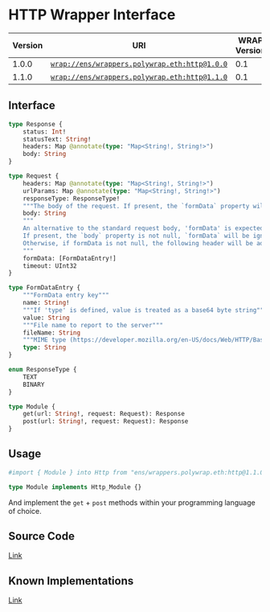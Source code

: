 # HTTP Wrapper Interface

| Version | URI | WRAP Version |
|-|-|-|
| 1.0.0 | [`wrap://ens/wrappers.polywrap.eth:http@1.0.0`](https://wrappers.io/v/ens/wrappers.polywrap.eth:http@1.0.0) | 0.1 |
| 1.1.0 | [`wrap://ens/wrappers.polywrap.eth:http@1.1.0`](https://wrappers.io/v/ens/wrappers.polywrap.eth:http@1.1.0) | 0.1 |

## Interface
```graphql
type Response {
    status: Int!
    statusText: String!
    headers: Map @annotate(type: "Map<String!, String!>")
    body: String
}

type Request {
    headers: Map @annotate(type: "Map<String!, String!>")
    urlParams: Map @annotate(type: "Map<String!, String!>")
    responseType: ResponseType!
    """The body of the request. If present, the `formData` property will be ignored."""
    body: String
    """
    An alternative to the standard request body, 'formData' is expected to be in the 'multipart/form-data' format.
    If present, the `body` property is not null, `formData` will be ignored.
    Otherwise, if formData is not null, the following header will be added to the request: 'Content-Type: multipart/form-data'.
    """
    formData: [FormDataEntry!]
    timeout: UInt32
}

type FormDataEntry {
    """FormData entry key"""
    name: String!
    """If 'type' is defined, value is treated as a base64 byte string"""
    value: String
    """File name to report to the server"""
    fileName: String
    """MIME type (https://developer.mozilla.org/en-US/docs/Web/HTTP/Basics_of_HTTP/MIME_types). Defaults to empty string."""
    type: String
}

enum ResponseType {
    TEXT
    BINARY
}

type Module {
    get(url: String!, request: Request): Response
    post(url: String!, request: Request): Response
}
```

## Usage
```graphql
#import { Module } into Http from "ens/wrappers.polywrap.eth:http@1.1.0"

type Module implements Http_Module {}
```

And implement the `get` + `post` methods within your programming language of choice.

## Source Code
[Link](https://github.com/polywrap/http)

## Known Implementations
[Link](https://github.com/polywrap/http/tree/master/implementations)